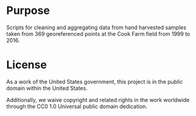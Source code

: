 # Purpose

Scripts for cleaning and aggregating data from hand harvested samples taken from 369 georeferenced points at the Cook Farm field from 1999 to 2016.

# License

As a work of the United States government, this project is in the public domain within the United States.

Additionally, we waive copyright and related rights in the work worldwide through the CC0 1.0 Universal public domain dedication.